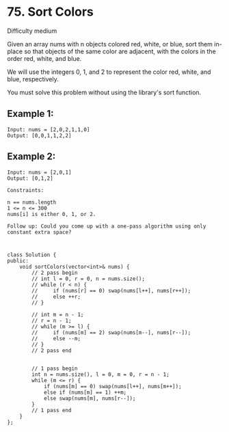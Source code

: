 # 75. Sort Colors
Difficulty medium

Given an array nums with n objects colored red, white, or blue, sort them in-place so that objects of the same color are adjacent, with the colors in the order red, white, and blue.

We will use the integers 0, 1, and 2 to represent the color red, white, and blue, respectively.

You must solve this problem without using the library's sort function.


## Example 1:
```
Input: nums = [2,0,2,1,1,0]
Output: [0,0,1,1,2,2]
```


## Example 2:
```
Input: nums = [2,0,1]
Output: [0,1,2]
```


```
Constraints:

n == nums.length
1 <= n <= 300
nums[i] is either 0, 1, or 2.
```


```
Follow up: Could you come up with a one-pass algorithm using only constant extra space?
```


#
```
class Solution {
public:
    void sortColors(vector<int>& nums) {
        // 2 pass begin
        // int l = 0, r = 0, n = nums.size();
        // while (r < n) {
        //     if (nums[r] == 0) swap(nums[l++], nums[r++]);
        //     else ++r;
        // }

        // int m = n - 1;
        // r = n - 1;
        // while (m >= l) {
        //     if (nums[m] == 2) swap(nums[m--], nums[r--]);
        //     else --m;
        // }
        // 2 pass end


        // 1 pass begin
        int n = nums.size(), l = 0, m = 0, r = n - 1;
        while (m <= r) {
            if (nums[m] == 0) swap(nums[l++], nums[m++]);
            else if (nums[m] == 1) ++m;
            else swap(nums[m], nums[r--]);
        }
        // 1 pass end
    }
};
```
